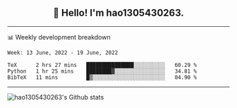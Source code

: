 <h2 align="center">👋 Hello! I'm hao1305430263.</h2>


---- 
📊 Weekly development breakdown

<!--START_SECTION:waka-->
```text
Week: 13 June, 2022 - 19 June, 2022

TeX      2 hrs 27 mins   ███████████████░░░░░░░░░░   60.29 % 
Python   1 hr 25 mins    ████████▓░░░░░░░░░░░░░░░░   34.81 % 
BibTeX   11 mins         █▒░░░░░░░░░░░░░░░░░░░░░░░   04.90 % 
```
<!--END_SECTION:waka-->
----
![hao1305430263's Github stats](https://github-readme-stats.vercel.app/api?username=hao1305430263&show_icons=true)


<!--
**hao1305430263/hao1305430263** is a ✨ _special_ ✨ repository because its `README.md` (this file) appears on your GitHub profile.

Here are some ideas to get you started:

- 🔭 I’m currently working on ...
- 🌱 I’m currently learning ...
- 👯 I’m looking to collaborate on ...
- 🤔 I’m looking for help with ...
- 💬 Ask me about ...
- 📫 How to reach me: ...
- 😄 Pronouns: ...
- ⚡ Fun fact: ...
-->
